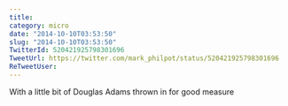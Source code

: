 ```yaml
---
title: 
category: micro
date: "2014-10-10T03:53:50"
slug: "2014-10-10T03:53:50"
TwitterId: 520421925798301696
TweetUrl: https://twitter.com/mark_philpot/status/520421925798301696
ReTweetUser: 
---
```


With a little bit of Douglas Adams thrown in for good measure